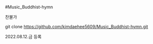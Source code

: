 #Music_Buddhist-hymn

찬불가

git clone https://github.com/kimdaehee5609/Music_Buddhist-hymn.git


2022.08.12.금  등록






